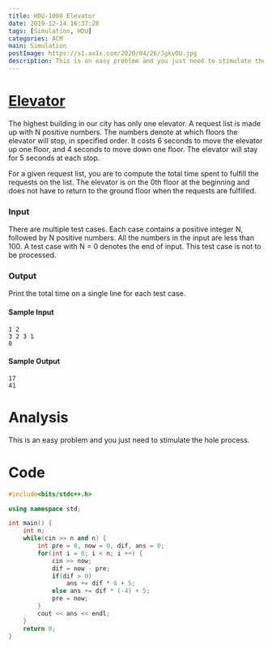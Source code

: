```yaml
---
title: HDU-1008 Elevator
date: 2019-12-14 16:37:28
tags: [Simulation, HDU]
categories: ACM
main: Simulation
postImage: https://s1.ax1x.com/2020/04/26/JgkvOU.jpg
description: This is an easy problem and you just need to stimulate the hole process.
---
```


# [Elevator](http://acm.hdu.edu.cn/showproblem.php?pid=1008)

The highest building in our city has only one elevator. A request list is made up with N positive numbers. The numbers denote at which floors the elevator will stop, in specified order. It costs 6 seconds to move the elevator up one floor, and 4 seconds to move down one floor. The elevator will stay for 5 seconds at each stop.

<!--more-->

For a given request list, you are to compute the total time spent to fulfill the requests on the list. The elevator is on the 0th floor at the beginning and does not have to return to the ground floor when the requests are fulfilled.

### Input

There are multiple test cases. Each case contains a positive integer N, followed by N positive numbers. All the numbers in the input are less than 100. A test case with N = 0 denotes the end of input. This test case is not to be processed.

### Output

Print the total time on a single line for each test case.

#### Sample Input

```
1 2
3 2 3 1
0
```

#### Sample Output

```
17
41
```

# Analysis

This is an easy problem and you just need to stimulate the hole process.

# Code

```c++
#include<bits/stdc++.h>

using namespace std;

int main() {
	int n;
	while(cin >> n and n) {
		int pre = 0, now = 0, dif, ans = 0;
		for(int i = 0; i < n; i ++) {
			cin >> now;
			dif = now - pre;
			if(dif > 0) 
				ans += dif * 6 + 5;
			else ans += dif * (-4) + 5;
			pre = now;
		}
		cout << ans << endl;
	}
	return 0;
}
```